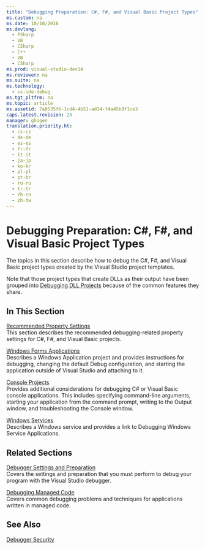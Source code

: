 ```yaml
---
title: "Debugging Preparation: C#, F#, and Visual Basic Project Types"
ms.custom: na
ms.date: 10/10/2016
ms.devlang: 
  - FSharp
  - VB
  - CSharp
  - C++
  - VB
  - CSharp
ms.prod: visual-studio-dev14
ms.reviewer: na
ms.suite: na
ms.technology: 
  - vs-ide-debug
ms.tgt_pltfrm: na
ms.topic: article
ms.assetid: 7a0535f6-1cd4-4b51-ad34-f4a45b9f1ce3
caps.latest.revision: 25
manager: ghogen
translation.priority.ht: 
  - cs-cz
  - de-de
  - es-es
  - fr-fr
  - it-it
  - ja-jp
  - ko-kr
  - pl-pl
  - pt-br
  - ru-ru
  - tr-tr
  - zh-cn
  - zh-tw
---
```

# Debugging Preparation: C#, F#, and Visual Basic Project Types
The topics in this section describe how to debug the C#, F#, and Visual Basic project types created by the Visual Studio project templates.  
  
 Note that those project types that create DLLs as their output have been grouped into [Debugging DLL Projects](../VS_debugger/Debugging-DLL-Projects.md) because of the common features they share.  
  
## In This Section  
 [Recommended Property Settings](../VS_debugger/Managed-Debugging--Recommended-Property-Settings.md)  
 This section describes the recommended debugging-related property settings for C#, F#, and Visual Basic projects.  
  
 [Windows Forms Applications](../VS_debugger/Debugging-Preparation--Windows-Forms-Applications.md)  
 Describes a Windows Application project and provides instructions for debugging, changing the default Debug configuration, and starting the application outside of Visual Studio and attaching to it.  
  
 [Console Projects](../VS_debugger/Debugging-Preparation--Console-Projects.md)  
 Provides additional considerations for debugging C# or Visual Basic console applications. This includes specifying command-line arguments, starting your application from the command prompt, writing to the Output window, and troubleshooting the Console window.  
  
 [Windows Services](../VS_debugger/Debugging-Preparation--Windows-Services.md)  
 Describes a Windows service and provides a link to Debugging Windows Service Applications.  
  
## Related Sections  
 [Debugger Settings and Preparation](../VS_debugger/Debugger-Settings-and-Preparation.md)  
 Covers the settings and preparation that you must perform to debug your program with the Visual Studio debugger.  
  
 [Debugging Managed Code](../VS_debugger/Debugging-Managed-Code.md)  
 Covers common debugging problems and techniques for applications written in managed code.  
  
## See Also  
 [Debugger Security](../VS_debugger/Debugger-Security.md)